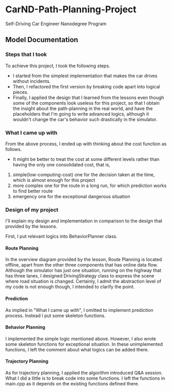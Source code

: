 # CarND-Path-Planning-Project
Self-Driving Car Engineer Nanodegree Program
   
## Model Documentation

### Steps that I took

To achieve this project, I took the following steps.

* I started from the simplest implementation that makes the car drives without incidents.
* Then, I refactored the first version by breaking code apart into logical pieces.
* Finally, I applied the design that I learned from the lessons even though some of the components look useless for this project,
so that I obtain the insight about the path-planning in the real world, and have the placeholders that I'm going to write advanced logics, 
although it wouldn't change the car's behavior such drastically in the simulator.

### What I came up with

From the above process, I ended up with thinking about the cost function as follows.

* It might be better to treat the cost at some different levels rather than having the only one consolidated cost, that is,
1) simple(low-computing-cost) one for the decision taken at the time, which is almost enough for this project
2) more complex one for the route in a long run, for which prediction works to find better route
3) emergency one for the exceptional dangerous situation

### Design of my project

I'll explain my design and implementation in comparison to the design that provided by the lessons.

First, I put relevant logics into BehaviorPlanner class.

#### Route Planning

In the overview diagram provided by the lesson, Route Planning is located offline, apart from the other three components that has online data flow.
Although the simulator has just one situation, running on the highway that has three lanes, 
I designed DrivingStrategy class to express the scene where road situation is changed.
Certainly, I admit the abstraction level of my code is not enough though, I intended to clarify the point.

#### Prediction

As implied in "What I came up with", I omitted to implement prediction process. Instead I put some skeleton functions.

#### Behavior Planning

I implemented the simple logic mentioned above. However, I also wrote some skeleton functions for exceptional situation.
In these unimplemented functions, I left the comment about what logics can be added there.

#### Trajectory Planning

As for trajectory planning, I applied the algorithm introduced Q&A session. What I did a little is to break code into some functions.
I left the functions in main.cpp as it depends on the existing functions defined there.

